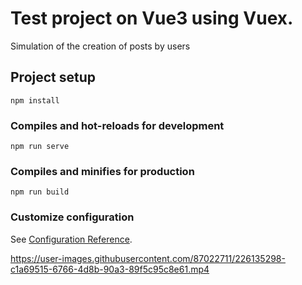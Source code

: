 # Test project on Vue3 using Vuex.
Simulation of the creation of posts by users

## Project setup
```
npm install
```

### Compiles and hot-reloads for development
```
npm run serve
```

### Compiles and minifies for production
```
npm run build
```

### Customize configuration
See [Configuration Reference](https://cli.vuejs.org/config/).


https://user-images.githubusercontent.com/87022711/226135298-c1a69515-6766-4d8b-90a3-89f5c95c8e61.mp4

